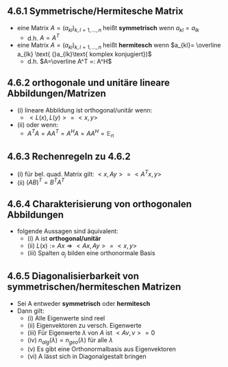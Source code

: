 ## 4.6.1 Symmetrische/Hermitesche Matrix
- eine Matrix $A = (a_{kl})_{k,l=1,\dots,n}$ heißt **symmetrisch** wenn $a_{kl}=a_{lk}$
	- d.h. $A=A^T$
-  eine Matrix $A = (a_{kl})_{k,l=1,\dots,n}$ heißt **hermitesch** wenn $a_{kl}= \overline a_{lk} \text{ (}a_{lk}\text{  komplex konjugiert})$ 
	- d.h. $A=\overline A^T =: A^H$
## 4.6.2 orthogonale und unitäre lineare Abbildungen/Matrizen
- (i) lineare Abbildung ist orthogonal/unitär wenn:
	- $<L(x),L(y)> = <x,y>$
- (ii) oder wenn:
	- $A^TA = AA^T = A^HA = AA^H=\mathbb{E}_{n}$
## 4.6.3 Rechenregeln zu 4.6.2
- (i) für bel. quad. Matrix gilt: $<x,Ay> = <A^Tx,y>$ 
- (ii) $(AB)^T = B^T A^T$
## 4.6.4 Charakterisierung von orthogonalen Abbildungen
- folgende Aussagen sind äquivalent:
	- (i) A ist **orthogonal/unitär**
	- (ii) $L(x) := Ax \Rightarrow <Ax,Ay> = <x,y>$
	- (iii) Spalten $a_{j}$ bilden eine orthonormale Basis
## 4.6.5 Diagonalisierbarkeit von symmetrischen/hermiteschen Matrizen
- Sei A entweder **symmetrisch** oder **hermitesch**
- Dann gilt:
	- (i) Alle Eigenwerte sind reel
	- (ii) Eigenvektoren zu versch. Eigenwerte
	- (iii) Für Eigenwerte $\lambda \text{ von } A$ ist $<Av,v> = 0$
	- (iv) $n_{alg}(\lambda)=n_{geo}(\lambda)$ für alle $\lambda$
	- (v) Es gibt eine Orthonormalbasis aus Eigenvektoren
	- (vi) A lässt sich in Diagonalgestalt bringen


